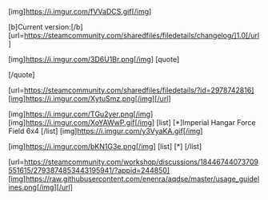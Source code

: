 [img]https://i.imgur.com/fVVaDCS.gif[/img]

[b]Current version:[/b] [url=https://steamcommunity.com/sharedfiles/filedetails/changelog/]1.0[/url]

[img]https://i.imgur.com/3D6U1Br.png[/img]
[quote]

[/quote]

[url=https://steamcommunity.com/sharedfiles/filedetails/?id=2978742816][img]https://i.imgur.com/XytuSmz.png[/img][/url]


[img]https://i.imgur.com/TGu2yer.png[/img]
[img]https://i.imgur.com/XoYAWwP.gif[/img]
[list]
[*]Imperial Hangar Force Field 6x4
[/list]
[img]https://i.imgur.com/y3VyaKA.gif[/img]


[img]https://i.imgur.com/bKN1G3e.png[/img]
[list]
[*]
[/list]


[url=https://steamcommunity.com/workshop/discussions/18446744073709551615/2793874853443195941/?appid=244850][img]https://raw.githubusercontent.com/enenra/aqdse/master/usage_guidelines.png[/img][/url]